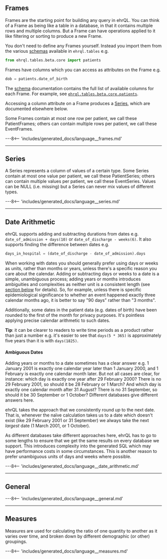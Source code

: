 ## Frames

Frames are the starting point for building any query in ehrQL. You can
think of a Frame as being like a table in a database, in that it
contains multiple rows and multiple columns. But a Frame can have
operations applied to it like filtering or sorting to produce a new
Frame.

You don't need to define any Frames yourself. Instead you import them
from the various [schemas](schemas.md) available in `ehrql.tables` e.g.
```py
from ehrql.tables.beta.core import patients
```

Frames have columns which you can access as attributes on the Frame e.g.
```py
dob = patients.date_of_birth
```

The [schema](schemas.md) documentation contains the full list of
available columns for each Frame. For example, see
[`ehrql.tables.beta.core.patients`](schemas/beta.core.md/#patients).

Accessing a column attribute on a Frame produces a [Series](#series),
which are documented elsewhere below.

Some Frames contain at most one row per patient, we call these
PatientFrames; others can contain multiple rows per patient, we call
these EventFrames.

---8<-- 'includes/generated_docs/language__frames.md'

---


## Series

A Series represents a column of values of a certain type. Some Series
contain at most one value per patient, we call these PatientSeries;
others can contain multiple values per patient, we call these
EventSeries. Values can be NULL (i.e. missing) but a Series can never
mix values of different types.

---8<-- 'includes/generated_docs/language__series.md'

---


## Date Arithmetic

ehrQL supports adding and subtracting durations from dates e.g.
`date_of_admission + days(10)` or `date_of_discharge - weeks(6)`. It
also supports finding the difference between dates e.g.
```py
days_in_hospital = (date_of_discharge - date_of_admission).days
```

When working with dates you should generally prefer using days or weeks
as units, rather than months or years, unless there's a specific reason
you care about the calendar. Adding or subtracting days or weeks to a
date is a simple, unambiguous process; adding years or months introduces
ambiguities and complexities as neither unit is a consistent length (see
[section below](#ambiguous-dates) for details). So, for example, unless
there is specific epidemiological significance to whether an event
happened exactly three calendar months ago, it is better to say "90
days" rather than "3 months".

Additionally, some dates in the patient data (e.g. dates of birth) have
been rounded to the first of the month for privacy purposes. It's
pointless applying precise calendar arithmetic to such dates.

**Tip**: it can be clearer to readers to write time periods as a product
rather than just a number e.g. it's easier to see that `days(5 * 365)`
is approximately five years than it is with `days(1825)`.


#### Ambiguous Dates

Adding years or months to a date sometimes has a clear answer e.g. 1
January 2001 is exactly one calendar year later than 1 January 2000, and
1 February is exactly one calendar month later. But not all cases are
clear, for instance: which day is exactly one year after 29 February
2000? There is no 29 February 2001, so should it be 28 February or 1
March? And which day is exactly one calendar month after 31 August?
There is no 31 September, so should it be 30 September or 1 October?
Different databases give different answers here.

ehrQL takes the approach that we consistently round *up* to the next
date. That is, whenever the naïve calculation takes us to a date which
doesn't exist (like 29 February 2001 or 31 September) we always take the
next *largest* date (1 March 2001, or 1 October).

As different databases take different approaches here, ehrQL has to go
to some lengths to ensure that we get the same results on every database
we support. This introduces complexity into the generated SQL which may
have performance costs in some circumstances. This is another reason to
prefer unambiguous units of days and weeks where possible.

---8<-- 'includes/generated_docs/language__date_arithmetic.md'

---


## General

---8<-- 'includes/generated_docs/language__general.md'

---


## Measures

Measures are used for calculating the ratio of one quantity to another
as it varies over time, and broken down by different demographic (or
other) groupings.

---8<-- 'includes/generated_docs/language__measures.md'
